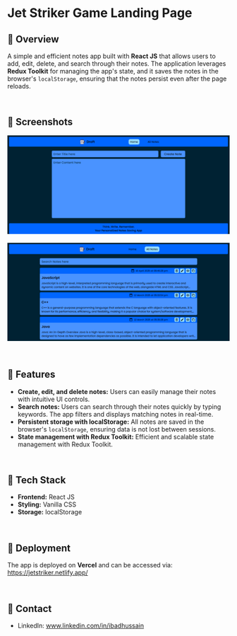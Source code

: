 # Jet Striker Game Landing Page
## 🚀 Overview
A simple and efficient notes app built with **React JS** that allows users to add, edit, delete, and search through their notes. The application leverages **Redux Toolkit** for managing the app's state, and it saves the notes in the browser's `localStorage`, ensuring that the notes persist even after the page reloads.

<br>

## 🚀 Screenshots
![Project screenshot](./Project_screenshots/Image1.png)
<br><br>
![Project screenshot](./Project_screenshots/Image2.png)

<br>

## 🚀 Features
- **Create, edit, and delete notes:** Users can easily manage their notes with intuitive UI controls.
- **Search notes:** Users can search through their notes quickly by typing keywords. The app filters and displays matching notes in real-time.
- **Persistent storage with localStorage:** All notes are saved in the browser's `localStorage`, ensuring data is not lost between sessions.
- **State management with Redux Toolkit:** Efficient and scalable state management with Redux Toolkit.

<br>

## 🚀 Tech Stack
- **Frontend:** React JS
- **Styling:** Vanilla CSS
- **Storage:** localStorage

<br>

## 🚀 Deployment
The app is deployed on <b>Vercel</b> and can be accessed via:
<br>
https://jetstriker.netlify.app/

<br>

## 🚀 Contact
- LinkedIn: www.linkedin.com/in/ibadhussain